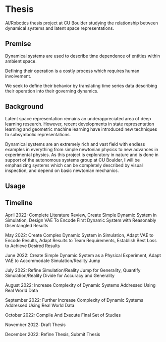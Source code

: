 # Thesis
AI/Robotics thesis project at CU Boulder studying the relationship between dynamical systems and latent space
representations.

## Premise
Dynamical systems are used to describe time dependence of entities within ambient space.

Defining their operation is a costly process which requires human involvement.

We seek to define their behavior by translating time series data describing their operation into their governing
dynamics.

## Background
Latent space representation remains an underappreciated area of deep learning research. However, recent developments in
state representation learning and geometric machine learning have introduced new techniques to subsymbolic
representations.

Dynamical systems are an extremely rich and vast field with endless examples in everything from simple newtonian physics
to new advances in experimental physics. As this project is exploratory in nature and is done in support of the 
autonomous systems group at CU Boulder, I will be emphasizing systems which can be completely described by visual
inspection, and depend on basic newtonian mechanics.

## Usage


## Timeline
April 2022: Complete Literature Review, Create Simple Dynamic System in Simulation, Design VAE To Encode First Dynamic
System with Reasonably Disentangled Results

May 2022: Create Complex Dynamic System in Simulation, Adapt VAE to Encode Results, Adapt Results to Team Requirements,
Establish Best Loss to Achieve Desired Results

June 2022: Create Simple Dynamic System as a Physical Experiment, Adapt VAE to Accommodate Simulation/Reality Jump

July 2022: Refine Simulation/Reality Jump for Generality, Quantify Simulation/Reality Divide for Accuracy and Generality

August 2022: Increase Complexity of Dynamic Systems Addressed Using Real World Data

September 2022: Further Increase Complexity of Dynamic Systems Addressed Using Real World Data

October 2022: Compile And Execute Final Set of Studies

November 2022: Draft Thesis

December 2022: Refine Thesis, Submit Thesis